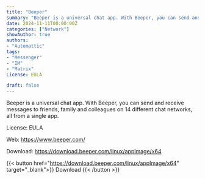 ```yaml
---
title: "Beeper"
summary: "Beeper is a universal chat app. With Beeper, you can send and receive messages to friends, family and colleagues on 14 different chat networks, all from a single app."
date: 2024-11-11T00:00:00Z
categories: ["Network"]
showAuthor: true
authors:
- "Automattic"
tags: 
- "Messenger"
- "IM"
- "Matrix"
License: EULA

draft: false
---
```


Beeper is a universal chat app. With Beeper, you can send and receive messages to friends, family and colleagues on 14 different chat networks, all from a single app.

License: EULA

Web: <https://www.beeper.com/>

Download: <https://download.beeper.com/linux/appImage/x64>

{{< button href="https://download.beeper.com/linux/appImage/x64" target="_blank">}}
Download
{{< /button >}}